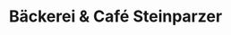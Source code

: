---
title: "Bäckerei & Café Steinparzer"
url: /maria-neustift/baeckerei-und-cafe-steinparzer/
shop: Konditorei
---
